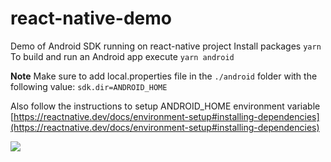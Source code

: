 # react-native-demo
Demo of Android SDK running on react-native project
Install packages `yarn`
To build and run an Android app execute `yarn android`

**Note**
Make sure to add local.properties file in the `./android` folder with the following value:
`sdk.dir=ANDROID_HOME`

Also follow the instructions to setup ANDROID_HOME environment variable [https://reactnative.dev/docs/environment-setup#installing-dependencies](https://reactnative.dev/docs/environment-setup#installing-dependencies)

![](assets/video.gif)

